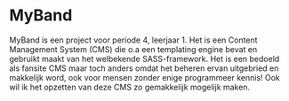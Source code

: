 # MyBand

MyBand is een project voor periode 4, leerjaar 1. Het is een Content Management System (CMS) die o.a een templating engine bevat en gebruikt maakt van het welbekende SASS-framework. Het is een bedoeld als fansite CMS maar toch anders omdat het beheren ervan uitgebried en makkelijk word, ook voor mensen zonder enige programmeer kennis! Ook wil ik het opzetten van deze CMS zo gemakkelijk mogelijk maken.
